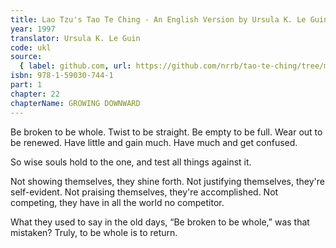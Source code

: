 ```yaml
---
title: Lao Tzu's Tao Te Ching - An English Version by Ursula K. Le Guin
year: 1997
translator: Ursula K. Le Guin
code: ukl
source:
  { label: github.com, url: https://github.com/nrrb/tao-te-ching/tree/master }
isbn: 978-1-59030-744-1
part: 1
chapter: 22
chapterName: GROWING DOWNWARD
---
```

Be broken to be whole.
Twist to be straight.
Be empty to be full.
Wear out to be renewed.
Have little and gain much.
Have much and get confused.

So wise souls hold to the one,
and test all things against it.

Not showing themselves,
they shine forth.
Not justifying themselves,
they're self-evident.
Not praising themselves,
they're accomplished.
Not competing,
they have in all the world no competitor.

What they used to say in the old days,
“Be broken to be whole,”
was that mistaken?
Truly, to be whole
is to return.